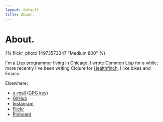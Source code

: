 ```yaml
---
layout: default
title: About.
---
```


# About.

{% flickr_photo 14973573047 "Medium 800" %}

I'm a Lisp programmer living in Chicago. I wrote Common Lisp for a while; more recently I've been writing Clojure for [Healthfinch](http://www.healthfinch.com/). I like bikes and Emacs.

Elsewhere:

- [e-mail](mailto:eli@naeher.name) ([GPG key](http://pgp.mit.edu/pks/lookup?op=get&search=0x26FA66C3DAF6ADC4))
- [GitHub](http://github.com/enaeher)
- [Instagram](http://instagram.com/enaeher)
- [Flickr](https://www.flickr.com/photos/56883654@N04/)
- [Pinboard](https://pinboard.in/u:enn)